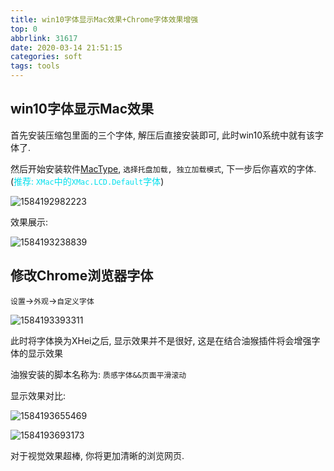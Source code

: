 ```yaml
---
title: win10字体显示Mac效果+Chrome字体效果增强
top: 0
abbrlink: 31617
date: 2020-03-14 21:51:15
categories: soft
tags: tools
---
```


## win10字体显示Mac效果

首先安装压缩包里面的三个字体, 解压后直接安装即可, 此时win10系统中就有该字体了.

然后开始安装软件[MacType](https://www.mactype.net/), `选择托盘加载, 独立加载模式`, 下一步后你喜欢的字体.(<font color=greenred>推荐: `XMac`中的`XMac.LCD.Default`字体</font>)

![1584192982223](1584192982223.png)

效果展示:

![1584193238839](1584193238839.png)



## 修改Chrome浏览器字体

`设置`→`外观`→`自定义字体`

![1584193393311](1584193393311.png)

此时将字体换为XHei之后, 显示效果并不是很好, 这是在结合油猴插件将会增强字体的显示效果

油猴安装的脚本名称为: `质感字体&&页面平滑滚动`

显示效果对比:

![1584193655469](1584193655469.png)

![1584193693173](1584193693173.png)

对于视觉效果超棒, 你将更加清晰的浏览网页.

